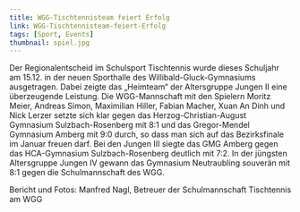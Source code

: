 ```yaml
---
title: WGG-Tischtennisteam feiert Erfolg
link: WGG-Tischtennisteam-feiert-Erfolg
tags: [Sport, Events]
thumbnail: spiel.jpg
---
```

<!-- TODO: Bild geht nicht!! -->
<p> 
    Der Regionalentscheid im Schulsport Tischtennis wurde dieses Schuljahr am 15.12. in der neuen Sporthalle des Willibald-Gluck-Gymnasiums ausgetragen. 
    Dabei zeigte das „Heimteam“ der Altersgruppe Jungen II eine überzeugende Leistung. Die WGG-Mannschaft mit den Spielern Moritz Meier, Andreas Simon, Maximilian Hiller, Fabian 
    Macher, Xuan An Dinh und Nick Lerzer setzte sich klar gegen das Herzog-Christian-August Gymnasium Sulzbach-Rosenberg mit 8:1 und das Gregor-Mendel Gymnasium Amberg mit 9:0 
    durch, so dass man sich auf das Bezirksfinale im Januar freuen darf. Bei den Jungen III siegte das GMG Amberg gegen das HCA-Gymnasium Sulzbach-Rosenberg deutlich mit 7:2. 
    In der jüngsten Altersgruppe Jungen IV gewann das Gymnasium Neutraubling souverän mit 8:1 gegen die Schulmannschaft des WGG.
</p>

<figure class="float-left">
    <!-- <v-image name="sport_gruppenbild" alt="Gruppenbild"></v-image> -->
</figure>

<p>
    Bericht und Fotos: Manfred Nagl, Betreuer der Schulmannschaft Tischtennis am WGG
</p>
